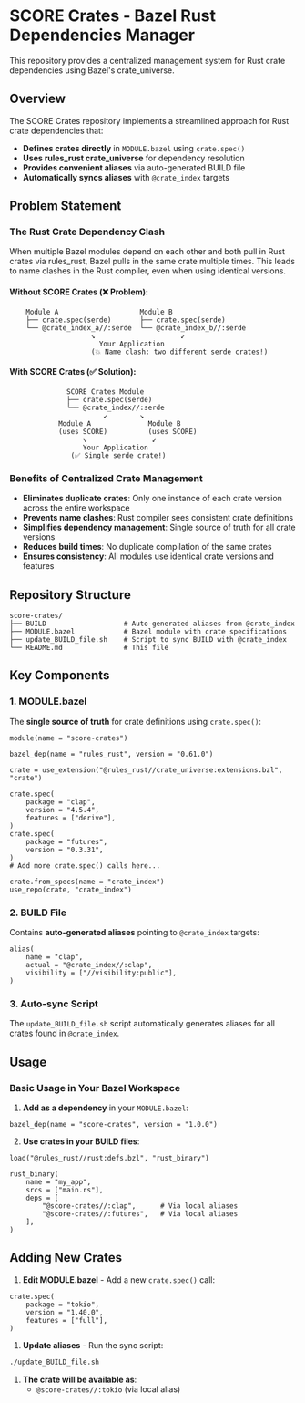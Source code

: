 # SCORE Crates - Bazel Rust Dependencies Manager

This repository provides a centralized management system for Rust crate dependencies using Bazel's crate_universe.

## Overview

The SCORE Crates repository implements a streamlined approach for Rust crate dependencies that:

- **Defines crates directly** in `MODULE.bazel` using `crate.spec()`
- **Uses rules_rust crate_universe** for dependency resolution
- **Provides convenient aliases** via auto-generated BUILD file
- **Automatically syncs aliases** with `@crate_index` targets

## Problem Statement

### The Rust Crate Dependency Clash

When multiple Bazel modules depend on each other and both pull in Rust crates via rules_rust, Bazel pulls in the same crate multiple times. This leads to name clashes in the Rust compiler, even when using identical versions.

#### Without SCORE Crates (❌ Problem):
```
    Module A                    Module B
    ├── crate.spec(serde)       ├── crate.spec(serde)
    └── @crate_index_a//:serde  └── @crate_index_b//:serde
                    ↘                     ↙
                      Your Application
                    (💥 Name clash: two different serde crates!)
```

#### With SCORE Crates (✅ Solution):
```
              SCORE Crates Module
              ├── crate.spec(serde)
              └── @crate_index//:serde
                       ↙        ↘
            Module A              Module B
            (uses SCORE)          (uses SCORE)
                  ↘                ↙
                  Your Application
               (✅ Single serde crate!)
```

### Benefits of Centralized Crate Management

- **Eliminates duplicate crates**: Only one instance of each crate version across the entire workspace
- **Prevents name clashes**: Rust compiler sees consistent crate definitions
- **Simplifies dependency management**: Single source of truth for all crate versions
- **Reduces build times**: No duplicate compilation of the same crates
- **Ensures consistency**: All modules use identical crate versions and features

## Repository Structure

```
score-crates/
├── BUILD                   # Auto-generated aliases from @crate_index
├── MODULE.bazel            # Bazel module with crate specifications  
├── update_BUILD_file.sh    # Script to sync BUILD with @crate_index
└── README.md               # This file
```

## Key Components

### 1. MODULE.bazel
The **single source of truth** for crate definitions using `crate.spec()`:

```starlark
module(name = "score-crates")

bazel_dep(name = "rules_rust", version = "0.61.0")

crate = use_extension("@rules_rust//crate_universe:extensions.bzl", "crate")

crate.spec(
    package = "clap",
    version = "4.5.4",
    features = ["derive"],
)
crate.spec(
    package = "futures", 
    version = "0.3.31",
)
# Add more crate.spec() calls here...

crate.from_specs(name = "crate_index")
use_repo(crate, "crate_index")
```

### 2. BUILD File
Contains **auto-generated aliases** pointing to `@crate_index` targets:
```starlark
alias(
    name = "clap",
    actual = "@crate_index//:clap",
    visibility = ["//visibility:public"],
)
```

### 3. Auto-sync Script
The `update_BUILD_file.sh` script automatically generates aliases for all crates found in `@crate_index`.

## Usage

### Basic Usage in Your Bazel Workspace

1. **Add as a dependency** in your `MODULE.bazel`:
```starlark
bazel_dep(name = "score-crates", version = "1.0.0")
```

2. **Use crates in your BUILD files**:
```starlark
load("@rules_rust//rust:defs.bzl", "rust_binary")

rust_binary(
    name = "my_app",
    srcs = ["main.rs"],
    deps = [
        "@score-crates//:clap",      # Via local aliases
        "@score-crates//:futures",   # Via local aliases
    ],
)
```


## Adding New Crates

1. **Edit MODULE.bazel** - Add a new `crate.spec()` call:
```starlark
crate.spec(
    package = "tokio",
    version = "1.40.0",
    features = ["full"],
)
```

1. **Update aliases** - Run the sync script:
```bash
./update_BUILD_file.sh
```

1. **The crate will be available as**:
   - `@score-crates//:tokio` (via local alias)

